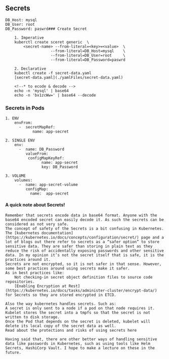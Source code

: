 ## Secrets
    DB_Host: mysql
    DB_User: root
    DB_Password: paswrd### Create Secret
    
        1. Imperative
        kuberctl create sceret generic  \
            <secret-name> --from-literal=<key>=<value>  \
                        --from-literal=DB_Host=mysql    \
                        --from-literal=DB_User=root     \
                        --from-literal=DB_Password=paswrd

        2. Declarative
        kubectl create -f secret-data.yaml
        [secret-data.yaml](./yamlFiles/secret-data.yaml)

        <!--* to ecode & decode -->
        echo -n 'mysql' | base64
        echo -n 'bx1zcWw=' | base64 --decode

### Secrets in Pods
    
    1. ENV
        envFrom:
          -  secretMapRef:
                name: app-secret
    
    2. SINGLE ENV
        env:
          -  name: DB_Password
             valueFrom:
              configMapKeyRef:
                    name: app-secret
                    key: DB_Password
    
    3. VOLUME
        volumes:
          -  name: app-secret-volume
             configMap:
               name:  app-secret
    
#### A quick note about Secrets!
    Remember that secrets encode data in base64 format. Anyone with the base64 encoded secret can easily decode it. As such the secrets can be considered as not very safe.
    The concept of safety of the Secrets is a bit confusing in Kubernetes. The [kubernetes documentation](https://kubernetes.io/docs/concepts/configuration/secret/) page and a lot of blogs out there refer to secrets as a “safer option” to store sensitive data. They are safer than storing in plain text as they reduce the risk of accidentally exposing passwords and other sensitive data. In my opinion it’s not the secret itself that is safe, it is the practices around it.
    Secrets are not encrypted, so it is not safer in that sense. However, some best practices around using secrets make it safer. 
    As in best practices like:
        Not checking-in secret object definition files to source code repositories.
        [Enabling Encryption at Rest](https://kubernetes.io/docs/tasks/administer-cluster/encrypt-data/) for Secrets so they are stored encrypted in ETCD.

    Also the way kubernetes handles secrets. Such as:
    A secret is only sent to a node if a pod on that node requires it.
    Kubelet stores the secret into a tmpfs so that the secret is not written to disk storage.
    Once the Pod that depends on the secret is deleted, kubelet will delete its local copy of the secret data as well.
    Read about the protections and risks of using secrets here

    Having said that, there are other better ways of handling sensitive data like passwords in Kubernetes, such as using tools like Helm Secrets, HashiCorp Vault. I hope to make a lecture on these in the future.
    
